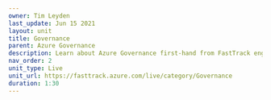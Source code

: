 ```yaml
---
owner: Tim Leyden
last_update: Jun 15 2021
layout: unit
title: Governance
parent: Azure Governance
description: Learn about Azure Governance first-hand from FastTrack engineers in this interactive FastTrack Live session.
nav_order: 2
unit_type: Live
unit_url: https://fasttrack.azure.com/live/category/Governance
duration: 1:30
---
```

